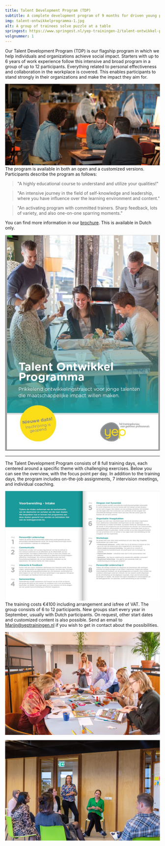```yaml
---
title: Talent Development Program (TDP)
subtitle: A complete development program of 9 months for driven young professionals.
img: talent-ontwikkelprogramma-1.jpg
alt: A group of trainees solve puzzle at a table
springest: https://www.springest.nl/yep-trainingen-2/talent-ontwikkel-programma-top
volgnummer: 1
---
```


Our Talent Development Program (TDP) is our flagship program in which we help individuals and organizations achieve social impact. Starters with up to 6 years of work experience follow this intensive and broad program in a group of up to 12 participants. Everything related to personal effectiveness and collaboration in the workplace is covered. This enables participants to stand strongly in their organizations and make the impact they aim for.

![group TDP](./talent-ontwikkelprogramma-4.jpg)
The program is available in both an open and a customized versions. Participants describe the program as follows:

> "A highly educational course to understand and utilize your qualities!"

> "An intensive journey in the field of self-knowledge and leadership, where you have influence over the learning environment and content."

> "An activating program with committed trainers. Sharp feedback, lots of variety, and also one-on-one sparring moments."

You can find more information in our
[brochure](../../Brochure-TOP-YEP.pdf). This is available in Dutch only.

[![Brochure Talent Dev Program Yep Trainingen](./talent-ontwikkelprogramma-2.jpg)](../../Brochure-TOP-YEP.pdf)

---

The Talent Development Program consists of 8 full training days, each centered around a specific theme with challenging exercises. Below you can see the overview, with the focus point per day. In addition to the training days, the program includes on-the-job assignments, 7 intervision meetings, and individual coaching.

![TDP content](./talent-ontwikkelprogramma-3.jpg) The training costs €4100 including arrangement and isfree of VAT. The group consists of 6 to 12 participants. New groups start every year in September, usually with Dutch participants. On request, other start dates and customized content is also possible. Send an email to Marijn@yeptrainingen.nl if you wish to get in contact about the possibilities.

![groep TOP](./talent-ontwikkelprogramma-5.jpg)

![groep TOP](./talent-ontwikkelprogramma-6.jpg)
